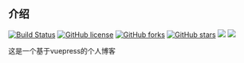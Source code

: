 ## 介绍

[![Build Status](https://travis-ci.org/Hewie8023/HewieBlog.svg?branch=master)](https://travis-ci.org/Hewie8023/HewieBlog) [![GitHub license](https://img.shields.io/github/license/Hewie8023/HewieBlog)](https://github.com/Hewie8023/HewieBlog/blob/master/LICENSE) [![GitHub forks](https://img.shields.io/github/forks/Hewie8023/HewieBlog)](https://github.com/Hewie8023/HewieBlog/network)  [![GitHub stars](https://img.shields.io/github/stars/Hewie8023/HewieBlog)](https://github.com/Hewie8023/HewieBlog/stargazers) ![](https://img.shields.io/badge/base-vuepress-brightgreen) ![](https://img.shields.io/badge/author-Hewie-orange)

这是一个基于vuepress的个人博客

